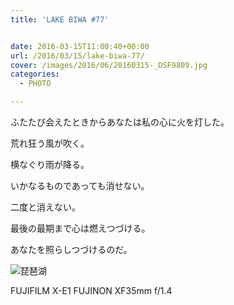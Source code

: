 ```yaml
---
title: 'LAKE BIWA #77'


date: 2016-03-15T11:00:40+00:00
url: /2016/03/15/lake-biwa-77/
cover: /images/2016/06/20160315-_DSF9809.jpg
categories:
  - PHOTO

---
```

<!--more-->
ふたたび会えたときからあなたは私の心に火を灯した。

荒れ狂う風が吹く。

横なぐり雨が降る。

いかなるものであっても消せない。

二度と消えない。

最後の最期まで心は燃えつづける。

あなたを照らしつづけるのだ。

![琵琶湖](/images/2016/06/20160315-_DSF9813.jpg "琵琶湖")

FUJIFILM X-E1 FUJINON XF35mm f/1.4
